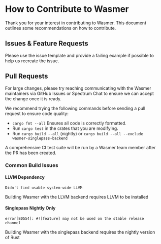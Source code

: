# How to Contribute to Wasmer

Thank you for your interest in contributing to Wasmer. This document outlines some recommendations on how to contribute.

## Issues & Feature Requests

Please use the issue template and provide a failing example if possible to help us recreate the issue.

## Pull Requests

For large changes, please try reaching communicating with the Wasmer maintainers via GitHub Issues or Spectrum Chat to ensure we can accept the change once it is ready.

We recommend trying the following commands before sending a pull request to ensure code quality:

- `cargo fmt --all` Ensures all code is correctly formatted.
- Run `cargo test` in the crates that you are modifying.
- Run `cargo build --all` (nightly) or `cargo build --all --exclude wasmer-singlepass-backend`

A comprehensive CI test suite will be run by a Wasmer team member after the PR has been created.

### Common Build Issues

#### LLVM Dependency

`Didn't find usable system-wide LLVM`

Building Wasmer with the LLVM backend requires LLVM to be installed

#### Singlepass Nightly Only

`error[E0554]: #![feature] may not be used on the stable release channel`

Building Wasmer with the singlepass backend requires the nightly version of Rust
